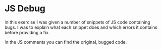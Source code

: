 # JS Debug

In this exercise I was given a number of snippets of JS code containing bugs. I was to explain what each snippet does and which errors it contains before providing a fix.

In the JS comments you can find the original, bugged code.